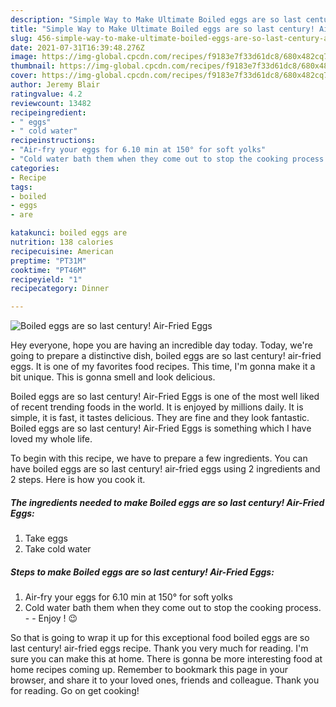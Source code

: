 ```yaml
---
description: "Simple Way to Make Ultimate Boiled eggs are so last century! Air-Fried Eggs"
title: "Simple Way to Make Ultimate Boiled eggs are so last century! Air-Fried Eggs"
slug: 456-simple-way-to-make-ultimate-boiled-eggs-are-so-last-century-air-fried-eggs
date: 2021-07-31T16:39:48.276Z
image: https://img-global.cpcdn.com/recipes/f9183e7f33d61dc8/680x482cq70/boiled-eggs-are-so-last-century-air-fried-eggs-recipe-main-photo.jpg
thumbnail: https://img-global.cpcdn.com/recipes/f9183e7f33d61dc8/680x482cq70/boiled-eggs-are-so-last-century-air-fried-eggs-recipe-main-photo.jpg
cover: https://img-global.cpcdn.com/recipes/f9183e7f33d61dc8/680x482cq70/boiled-eggs-are-so-last-century-air-fried-eggs-recipe-main-photo.jpg
author: Jeremy Blair
ratingvalue: 4.2
reviewcount: 13482
recipeingredient:
- " eggs"
- " cold water"
recipeinstructions:
- "Air-fry your eggs for 6.10 min at 150° for soft yolks"
- "Cold water bath them when they come out to stop the cooking process.  Enjoy ! 😉"
categories:
- Recipe
tags:
- boiled
- eggs
- are

katakunci: boiled eggs are 
nutrition: 138 calories
recipecuisine: American
preptime: "PT31M"
cooktime: "PT46M"
recipeyield: "1"
recipecategory: Dinner

---
```



![Boiled eggs are so last century! Air-Fried Eggs](https://img-global.cpcdn.com/recipes/f9183e7f33d61dc8/680x482cq70/boiled-eggs-are-so-last-century-air-fried-eggs-recipe-main-photo.jpg)

Hey everyone, hope you are having an incredible day today. Today, we're going to prepare a distinctive dish, boiled eggs are so last century! air-fried eggs. It is one of my favorites food recipes. This time, I'm gonna make it a bit unique. This is gonna smell and look delicious.



Boiled eggs are so last century! Air-Fried Eggs is one of the most well liked of recent trending foods in the world. It is enjoyed by millions daily. It is simple, it is fast, it tastes delicious. They are fine and they look fantastic. Boiled eggs are so last century! Air-Fried Eggs is something which I have loved my whole life.


To begin with this recipe, we have to prepare a few ingredients. You can have boiled eggs are so last century! air-fried eggs using 2 ingredients and 2 steps. Here is how you cook it.

<!--inarticleads1-->

##### The ingredients needed to make Boiled eggs are so last century! Air-Fried Eggs:

1. Take  eggs
1. Take  cold water




<!--inarticleads2-->

##### Steps to make Boiled eggs are so last century! Air-Fried Eggs:

1. Air-fry your eggs for 6.10 min at 150° for soft yolks
1. Cold water bath them when they come out to stop the cooking process. -  - Enjoy ! 😉




So that is going to wrap it up for this exceptional food boiled eggs are so last century! air-fried eggs recipe. Thank you very much for reading. I'm sure you can make this at home. There is gonna be more interesting food at home recipes coming up. Remember to bookmark this page in your browser, and share it to your loved ones, friends and colleague. Thank you for reading. Go on get cooking!
